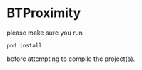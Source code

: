 BTProximity
===========

please make sure you run
```
pod install
```
before attempting to compile the project(s).